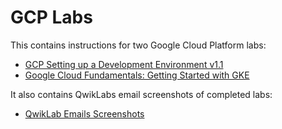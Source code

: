 # GCP Labs

This contains instructions for two Google Cloud Platform labs:
- [GCP Setting up a Development Environment v1.1](/gcp-setting-up-a-development-environment-v1.1.md)
- [Google Cloud Fundamentals: Getting Started with GKE](/google-cloud-fundamentals-getting-started-with-gke.md)

It also contains QwikLabs email screenshots of completed labs:
- [QwikLab Emails Screenshots](/images)
